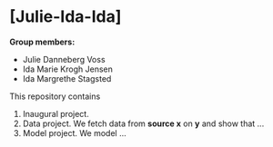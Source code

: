 # \[Julie-Ida-Ida\]

**Group members:**
- Julie Danneberg Voss
- Ida Marie Krogh Jensen
- Ida Margrethe Stagsted

This repository contains  
1. Inaugural project. 
2. Data project. We fetch data from **source x** on **y** and show that ...
3. Model project. We model ...
